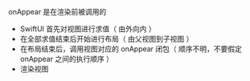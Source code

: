 onAppear 是在渲染前被调用的

- SwiftUI 首先对视图进行求值（ 由外向内 ）
- 在全部求值结束后开始进行布局（ 由父视图到子视图 ）
- 在布局结束后，调用视图对应的 onAppear 闭包（ 顺序不明，不要假定 onAppear 之间的执行顺序 ）
- 渲染视图
